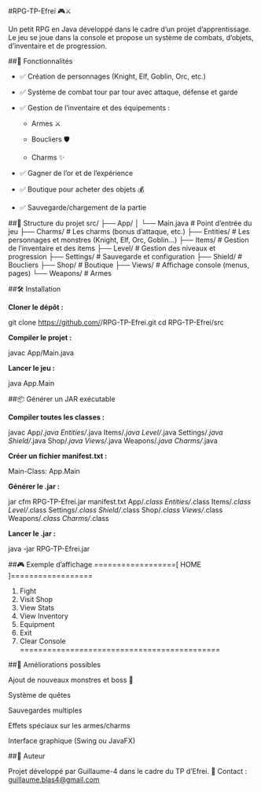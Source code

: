 #RPG-TP-Efrei 🎮⚔️

Un petit RPG en Java développé dans le cadre d’un projet d’apprentissage.
Le jeu se joue dans la console et propose un système de combats, d’objets, d’inventaire et de progression.

##🚀 Fonctionnalités

  - ✅ Création de personnages (Knight, Elf, Goblin, Orc, etc.)

  - ✅ Système de combat tour par tour avec attaque, défense et garde

  - ✅ Gestion de l’inventaire et des équipements :

    - Armes ⚔️

    - Boucliers 🛡️

    - Charms ✨

  - ✅ Gagner de l’or et de l’expérience

  - ✅ Boutique pour acheter des objets 💰

  - ✅ Sauvegarde/chargement de la partie

##📂 Structure du projet
src/
├── App/
│   └── Main.java            # Point d’entrée du jeu
├── Charms/                  # Les charms (bonus d’attaque, etc.)
├── Entities/                # Les personnages et monstres (Knight, Elf, Orc, Goblin…)
├── Items/                   # Gestion de l’inventaire et des items
├── Level/                   # Gestion des niveaux et progression
├── Settings/                # Sauvegarde et configuration
├── Shield/                  # Boucliers
├── Shop/                    # Boutique
├── Views/                   # Affichage console (menus, pages)
└── Weapons/                 # Armes

##🛠️ Installation

**Cloner le dépôt :**

git clone https://github.com/<TON-USERNAME>/RPG-TP-Efrei.git
cd RPG-TP-Efrei/src


**Compiler le projet :**

javac App/Main.java


**Lancer le jeu :**

java App.Main

##📦 Générer un JAR exécutable

**Compiler toutes les classes :**

javac App/*.java Entities/*.java Items/*.java Level/*.java Settings/*.java Shield/*.java Shop/*.java Views/*.java Weapons/*.java Charms/*.java


**Créer un fichier manifest.txt :**

Main-Class: App.Main


**Générer le .jar :**

jar cfm RPG-TP-Efrei.jar manifest.txt App/*.class Entities/*.class Items/*.class Level/*.class Settings/*.class Shield/*.class Shop/*.class Views/*.class Weapons/*.class Charms/*.class


**Lancer le .jar :**

java -jar RPG-TP-Efrei.jar

##🎮 Exemple d’affichage
==================[ HOME ]==================
 1) Fight
 2) Visit Shop
 3) View Stats
 4) View Inventory
 5) Equipment
 6) Exit
 7) Clear Console
============================================

##📌 Améliorations possibles

Ajout de nouveaux monstres et boss 👹

Système de quêtes

Sauvegardes multiples

Effets spéciaux sur les armes/charms

Interface graphique (Swing ou JavaFX)

##👤 Auteur

Projet développé par Guillaume-4 dans le cadre du TP d’Efrei.
📧 Contact : guillaume.blas4@gmail.com
